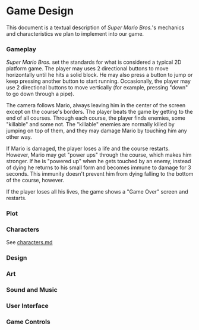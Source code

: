 # Game Design

This document is a textual description of *Super Mario Bros.*'s mechanics and characteristics we plan to implement into our game.

### Gameplay
*Super Mario Bros.* set the standards for what is considered a typical 2D platform game. The player may uses 2 directional buttons to move horizontally until he hits a solid block. He may also press a button to jump or keep pressing another button to start running. Occasionally, the player may use 2 directional buttons to move vertically (for example, pressing "down" to go down through a pipe).

The camera follows Mario, always leaving him in the center of the screen except on the course's borders. The player beats the game by getting to the end of all courses. Through each course, the player finds enemies, some "killable" and some not. The "killable" enemies are normally killed by jumping on top of them, and they may damage Mario by touching him any other way.

If Mario is damaged, the player loses a life and the course restarts. However, Mario may get "power ups" through the course, which makes him stronger. If he is "powered up" when he gets touched by an enemy, instead of dying he returns to his small form and becomes immune to damage for 3 seconds. This immunity doesn't prevent him from dying falling to the bottom of the course, however.

If the player loses all his lives, the game shows a "Game Over" screen and restarts.

### Plot

### Characters

See [characters.md](characters.md)

### Design

### Art

### Sound and Music

### User Interface

### Game Controls

